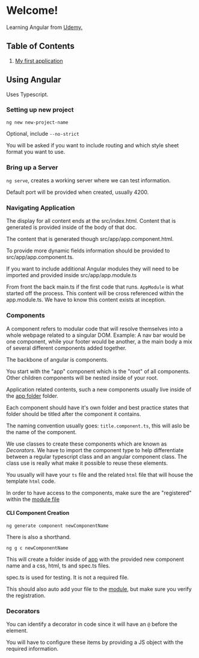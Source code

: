 # Welcome!

Learning Angular from [Udemy.](https://www.udemy.com/course/the-complete-guide-to-angular-2/learn/lecture/6655598#overview)

## Table of Contents

1. [My first application](./my-first-app/README.md)

## Using Angular

Uses Typescript.

### Setting up new project

`ng new new-project-name`

Optional, include `--no-strict`

You will be asked if you want to include routing and which style sheet format you want to use.

### Bring up a Server

`ng serve`, creates a working server where we can test information.

Default port will be provided when created, usually 4200.

### Navigating Application

The display for all content ends at the src/index.html. Content that is generated is provided inside of the body of that doc.

The content that is generated though src/app/app.component.html.

To provide more dynamic fields information should be provided to src/app/app.component.ts.

If you want to include additional Angular modules they will need to be imported and provided inside src/app/app.module.ts

From front the back main.ts if the first code that runs. `AppModule` is what started off the process. This content will be cross referenced within the app.module.ts. We have to know this content exists at inception.

### Components

A component refers to modular code that will resolve themselves into a whole webpage related to a singular DOM. Example: A nav bar would be one component, while your footer would be another, a the main body a mix of several different components added together.

The backbone of angular is components.

You start with the "app" component which is the "root" of all components. Other children components will be nested inside of your root.

Application related contents, such a new components usually live inside of the [app folder](`./my-first-app/src/app`) folder.

Each component should have it's own folder and best practice states that folder should be titled after the component it contains.

The naming convention usually goes: `title.component.ts`, this will aslo be the name of the component.

We use classes to create these components which are known as *Decorators*. We have to import the component type to help differentiate between a regular typescript class and an angular component class. The class use is really what make it possible to reuse these elements.

You usually will have your `ts` file and the related `html` file that will house the template `html` code.

In order to have access to the components, make sure the are "registered" within the [module file](`./my-first-app/src/app/app.module.ts`)

#### CLI Component Creation

`ng generate component newComponentName`

There is also a shorthand.

`ng g c newComponentName`

This will create a folder inside of [app](./my-first-app/src/app/) with the provided new component name and a css, html, ts and spec.ts files.

spec.ts is used for testing. It is not a required file.

This should also auto add your file to the [module](./my-first-app/src/app/app.module.ts), but make sure you verify the registration.

### Decorators

You can identify a decorator in code since it will have an `@` before the element.

You will have to configure these items by providing a JS object with the required information.
